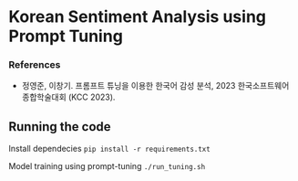 # Korean Sentiment Analysis using Prompt Tuning

### References
* 정영준, 이창기. 프롬프트 튜닝을 이용한 한국어 감성 분석, 2023 한국소프트웨어종합학술대회 (KCC 2023).

## Running the code
Install dependecies
      ```
      pip install -r requirements.txt
      ```

Model training using prompt-tuning
      ```
      ./run_tuning.sh
      ```
